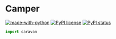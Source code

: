 Camper
===========

[![made-with-python](https://img.shields.io/badge/Made%20with-Python-1f425f.svg)](https://www.python.org/)
[![PyPI license](https://img.shields.io/pypi/l/camper.svg)](https://pypi.python.org/pypi/camper/)
[![PyPI status](https://img.shields.io/pypi/status/camper.svg)](https://pypi.python.org/pypi/camper/)

```python
import caravan

```